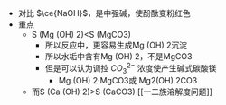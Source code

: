- 对比 $\ce{NaOH}$，是中强碱，使酚酞变粉红色
- 重点
	- S (Mg (OH) 2)<S (MgCO3)
		- 所以反应中，更容易生成Mg (OH) 2沉淀
		- 所以水垢中含有Mg (OH) 2，不是MgCO3
		- 但是可以认为调控 $CO_3^{2-}$ 浓度使产生碱式碳酸镁
			- Mg (OH) 2·MgCO3或 Mg2(OH) 2CO3
	- 而S (Ca (OH) 2)>S (CaCO3) [[一二族溶解度问题]]